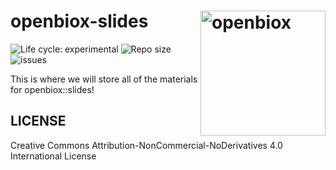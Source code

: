 # openbiox-slides  <img src="https://raw.githubusercontent.com/openbiox/openbiox-wiki/master/static/img/logo-long.png" align="right" alt="openbiox" width="200"/>

<img src="https://img.shields.io/badge/lifecycle-experimental-orange.svg" alt="Life cycle: experimental"> <img src="https://img.shields.io/github/repo-size/openbiox/openbiox-slides.svg" alt="Repo size"/> <img src="https://img.shields.io/github/issues/openbiox/openbiox-slides.svg" alt="issues"/>

This is where we will store all of the materials for openbiox::slides!

## LICENSE

Creative Commons Attribution-NonCommercial-NoDerivatives 4.0 International License
